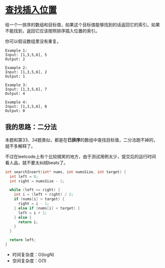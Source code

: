 # [查找插入位置](https://leetcode.com/problems/search-insert-position/)

给一个一排序的数组和目标值，如果这个目标值能够找到的话返回它的索引。如果不能找到，返回它应该按照排序插入位置的索引。

你可以假设数组里没有重复。

```
Example 1:
Input: [1,3,5,6], 5
Output: 2

Example 2:
Input: [1,3,5,6], 2
Output: 1

Example 3:
Input: [1,3,5,6], 7
Output: 4

Example 4:
Input: [1,3,5,6], 0
Output: 0
```

## 我的思路：二分法

本题和第33、34题类似，都是在**已排序**的数组中查找目标值，二分法跑不掉的，就不多解释了。

不过在leetcode上有个比较搞笑的地方，由于测试用例太少，提交后的运行时间看人品，就不要太纠结beats了。

```c
int searchInsert(int* nums, int numsSize, int target) {
  int left = 0;
  int right = numsSize - 1;

  while (left <= right) {
    int i = (left + right) / 2;
    if (nums[i] > target) {
      right = i - 1;
    } else if (nums[i] < target) {
      left = i + 1;
    } else {
      return i;
    }
  }

  return left;
}
```
- 时间复杂度：O(logN)
- 空间复杂度：O(1)
